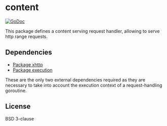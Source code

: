 # content

[![GoDoc](https://godoc.org/github.com/atdiar/xhttp/handlers/content?status.svg)](https://godoc.org/github.com/atdiar/xhttp/handlers/content)

This package defines a content serving request handler, allowing to serve http
range requests.

## Dependencies

* [Package xhttp]
* [Package execution]

These are the only two external dependencies required as they are necessary
to take into account the execution context of a request-handling goroutine.

## License

BSD 3-clause

[Package xhttp]:http://github.com/atdiar/xhttp
[Package execution]:http://github.com/atdiar/goroutine/execution
